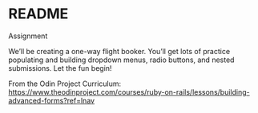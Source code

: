 # README

Assignment

We’ll be creating a one-way flight booker. You’ll get lots of practice populating and building dropdown menus, radio buttons, and nested submissions. Let the fun begin!

From the Odin Project Curriculum: https://www.theodinproject.com/courses/ruby-on-rails/lessons/building-advanced-forms?ref=lnav